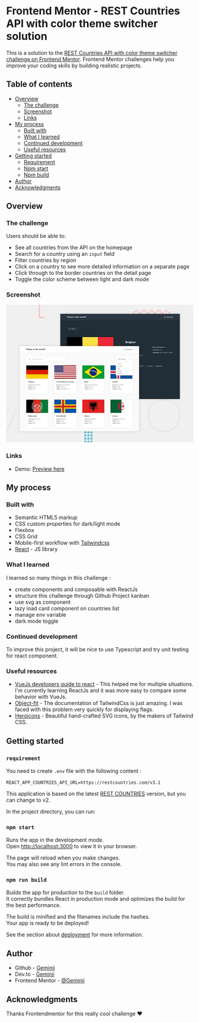 # Frontend Mentor - REST Countries API with color theme switcher solution

This is a solution to the [REST Countries API with color theme switcher challenge on Frontend Mentor](https://www.frontendmentor.io/challenges/rest-countries-api-with-color-theme-switcher-5cacc469fec04111f7b848ca). Frontend Mentor challenges help you improve your coding skills by building realistic projects. 

## Table of contents

- [Overview](#overview)
  - [The challenge](#the-challenge)
  - [Screenshot](#screenshot)
  - [Links](#links)
- [My process](#my-process)
  - [Built with](#built-with)
  - [What I learned](#what-i-learned)
  - [Continued development](#continued-development)
  - [Useful resources](#useful-resources)
- [Getting started](#getting-started)
  - [Requirement](#requirement)
  - [Npm start](#npm-start)
  - [Npm build](#npm-build)
- [Author](#author)
- [Acknowledgments](#acknowledgments)

## Overview

### The challenge

Users should be able to:

- See all countries from the API on the homepage
- Search for a country using an `input` field
- Filter countries by region
- Click on a country to see more detailed information on a separate page
- Click through to the border countries on the detail page
- Toggle the color scheme between light and dark mode

### Screenshot

![Desktop preview](./challenge/design/desktop-preview.jpg)

### Links

- Demo: [Preview here](https://countries-discovery.vercel.app/)

## My process

### Built with

- Semantic HTML5 markup
- CSS custom properties for dark/light mode
- Flexbox
- CSS Grid
- Mobile-first workflow with [Tailwindcss](https://tailwindcss.com/)
- [React](https://reactjs.org/) - JS library

### What I learned

I learned so many things in this challenge : 

- create components and composable with ReactJs
- structure this challenge through Github Project kanban
- use svg as component
- lazy load card component on countries list
- manage env variable
- dark mode toggle

### Continued development

To improve this project, it will be nice to use Typescript and try unit testing for react component.

### Useful resources

- [VueJs developers guide to react](https://dev.to/_masahiro_h_/vue-js-developers-guide-to-react-lg0) - This helped me for multiple situations. I'm currently learning ReactJs and it was more easy to compare some behavior with VueJs.
- [Object-fit](https://tailwindcss.com/docs/object-fit) - The documentation of TailwindCss is just amazing. I was faced with this problem very quickly for displaying flags.
- [Heroicons](https://heroicons.com/) - Beautiful hand-crafted SVG icons, by the makers of Tailwind CSS.

## Getting started

### `requirement`

You need to create `.env` file with the following content : 
```
REACT_APP_COUNTRIES_API_URL=https://restcountries.com/v3.1
```

This application is based on the latest [REST COUNTRIES](https://restcountries.com/#api-endpoints-v3-all) version, but you can change to v2.

In the project directory, you can run:

### `npm start`

Runs the app in the development mode.\
Open [http://localhost:3000](http://localhost:3000) to view it in your browser.

The page will reload when you make changes.\
You may also see any lint errors in the console.

### `npm run build`

Builds the app for production to the `build` folder.\
It correctly bundles React in production mode and optimizes the build for the best performance.

The build is minified and the filenames include the hashes.\
Your app is ready to be deployed!

See the section about [deployment](https://facebook.github.io/create-react-app/docs/deployment) for more information.


## Author

- Github - [Geminii](https://github.com/Geminii)
- Dev.to - [Geminii](https://dev.to/geminii)
- Frontend Mentor - [@Geminii](https://www.frontendmentor.io/profile/Geminii)

## Acknowledgments

Thanks Frontendmentor for this really cool challenge ❤️
